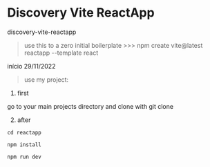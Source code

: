 # Discovery Vite ReactApp

discovery-vite-reactapp

> use this to a zero initial boilerplate >>> npm create vite@latest reactapp --template react

[Vite Guide]: https://vitejs.dev/guide/

início 29/11/2022

> use my project:

1. first

go to your main projects directory and clone with git clone

2. after

`cd reactapp`

`npm install`

`npm run dev`
